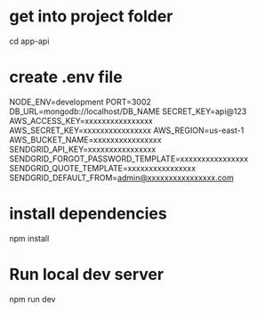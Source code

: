 # get into project folder

cd app-api

# create .env file

NODE_ENV=development
PORT=3002
DB_URL=mongodb://localhost/DB_NAME
SECRET_KEY=api@123
AWS_ACCESS_KEY=xxxxxxxxxxxxxxxx
AWS_SECRET_KEY=xxxxxxxxxxxxxxxx
AWS_REGION=us-east-1
AWS_BUCKET_NAME=xxxxxxxxxxxxxxxx
SENDGRID_API_KEY=xxxxxxxxxxxxxxxx
SENDGRID_FORGOT_PASSWORD_TEMPLATE=xxxxxxxxxxxxxxxx
SENDGRID_QUOTE_TEMPLATE=xxxxxxxxxxxxxxxx
SENDGRID_DEFAULT_FROM=admin@xxxxxxxxxxxxxxxx.com

# install dependencies

 npm install

# Run local dev server

npm run dev



